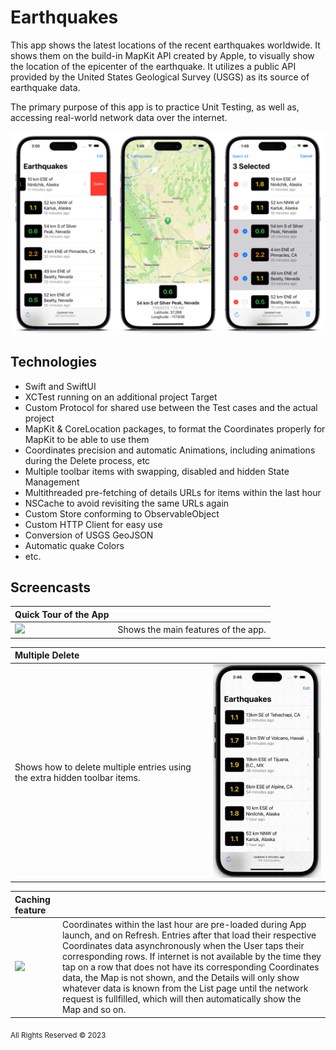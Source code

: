 # Earthquakes

This app shows the latest locations of the recent earthquakes worldwide. It shows them on the build-in MapKit API created by Apple, to visually show the location of the epicenter of the earthquake. It utilizes a public API provided by the United States Geological Survey (USGS) as its source of earthquake data.

The primary purpose of this app is to practice Unit Testing, as well as, accessing real-world network data over the internet.

![](/assets//images//summary.png)

## Technologies
- Swift and SwiftUI
- XCTest running on an additional project Target
- Custom Protocol for shared use between the Test cases and the actual project
- MapKit & CoreLocation packages, to format the Coordinates properly for MapKit to be able to use them
- Coordinates precision and automatic Animations, including animations during the Delete process, etc
- Multiple toolbar items with swapping, disabled and hidden State Management
- Multithreaded pre-fetching of details URLs for items within the last hour
- NSCache to avoid revisiting the same URLs again
- Custom Store conforming to ObservableObject
- Custom HTTP Client for easy use
- Conversion of USGS GeoJSON
- Automatic quake Colors
- etc.

## Screencasts

| **Quick Tour of the App** | |
| :--- | --- |
| <img src="/assets/images/app_tour.gif" width="300px"> | Shows the main features of the app. |

| **Multiple Delete** | |
| :--- | --- |
| Shows how to delete multiple entries using the extra hidden toolbar items. | <img src="/assets/images/multiple_delete.gif" width="300px"> |

| **Caching feature** | |
| :--- | --- |
| <img src="/assets/images/caching.gif" width="300px"> | Coordinates within the last hour are pre-loaded during App launch, and on Refresh. Entries after that load their respective Coordinates data asynchronously when the User taps their corresponding rows. If internet is not available by the time they tap on a row that does not have its corresponding Coordinates data, the Map is not shown, and the Details will only show whatever data is known from the List page until the network request is fullfilled, which will then automatically show the Map and so on. |

<sub>All Rights Reserved ©️ 2023</sub>